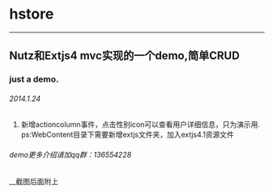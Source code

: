 # hstore
-----------------------------------------
## Nutz和Extjs4 mvc实现的一个demo,简单CRUD

### just a demo.

###### 2014.1.24
1. 新增actioncolumn事件，点击性别icon可以查看用户详细信息，只为演示用.
   ps:WebContent目录下需要新增extjs文件夹，加入extjs4.1资源文件
###### demo更多介绍请加qq群：*136554228*
__截图后面附上

